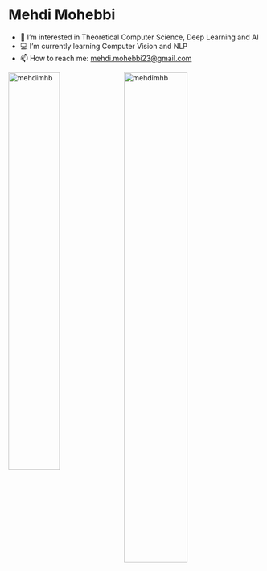 # Mehdi Mohebbi
- 🚀 I’m interested in Theoretical Computer Science, Deep Learning and AI
- 💻 I’m currently learning Computer Vision and NLP
- 📫 How to reach me: mehdi.mohebbi23@gmail.com

<div>
  <img width="45%" align="left" src="https://github-readme-stats.vercel.app/api/top-langs?username=mehdimhb&show_icons=true&locale=en&layout=compact" alt="mehdimhb" />
  <img width="50%"  src="https://github-readme-streak-stats.herokuapp.com/?user=mehdimhb&" alt="mehdimhb" />
</div>
